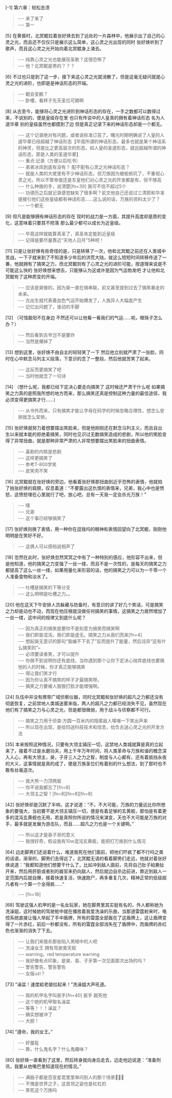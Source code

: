 
[-1] 第六章：轻松击溃
>--- 来了来了<br>
>--- 第一<br>

[5] 在黄昏时，北冥鲲拉着张好焕去到了远处的一片森林中，他展示出了自己的心灵之光，而且还不仅仅只是展示这么简单，这心灵之光出现的同时 张好焕听到了歌声，而且这心灵之光开始向着北冥鲲身上涌去。
>--- 纯靠心灵之光也能展现圣歌？这很恐怖了<br>
>--- 他？北冥鲲是男的？？？<br>

[6] 不过也只是到了这一步，接下来这心灵之光就消散了，但是这毫无疑问就是心灵之光的进阶，也即是是神话形态的开端。
>--- 鲲会变鹏？<br>
>--- 卧槽，看样子先天圣位可期啊<br>

[8] 从古至今，能够将心灵之光进阶到神话形态的存在，一手之数都可以数得过来，不说别的，便是皇级存在里 也只有传说中的人皇真的拥有着神话形态 名为人道华章 别的皇级虽然也都摸到了边 但是真正记录下来的神话形态却是一个都无。
>--- 这个记录绝对有问题，或者说标准订高了。曙光时期明确说了人皇的人道华章已经超越了神话形态【毕竟所谓的神话形态，最多也就是某个神话系的神灵，但是比之更高层次的形态，如人皇的圣道形态，就远超越所谓的神话形态，那是人类的圣道华章】<br>
>--- 重点:记录（方便以后吃书）<br>
>--- 弟弟冰凤到底有没有？ 配不配有心灵之光神话形态？<br>
>--- 就是人类的大佬里有不少神话形态，但万族因为被蚯蚓坑了，不重视心灵之光，所以不管帝俊还是东皇他们对心灵之光的开发都是有，但不够高<br>
>--- 什么种族的手，说清楚[fn=39]
我可不信不超过5个<br>
>--- 功德历之后就记录感觉缺失了很多啊？前文他自己还说过三清耶和华准提接引他们这些皇级都有神话形态……这么说的话，万族的资料太少了？<br>
>--- 一个都无<br>

[9] 但凡是能够拥有神话形态的存在 现时的战力是一方面，其提升高度却是质的变化，这意味着只要其不陨落 那么最少都可以成长为近皇级。
>--- 毕竟这样就能算真圣了，真圣肯定能到近皇级<br>
>--- 记得是要尽量靠近“天地人日月”5种吧！<br>

[11] 只是让张好焕有些奇怪的是，只是转移了一次，他和北冥鲲之前还在人类城中苦战，一下子就来到了不知道多少年后的洪荒大陆，就这么短短时间转移传送了一番，他就拥有了搞笑之力，而北冥鲲则有了心灵之光的进阶可能，按道理来说是不可能这么快的 张好焕想来想去，只能够认为这或许是因为气运勃发吧 才让他和北冥鲲有了这种质变的开端。
>--- 应该是昊做的，因为昊一直在搞串联，前文甚至提到过去了搞笑暴走的未来。<br>
>--- 古出生就代表着血色气运开始爆发了，人族异人大幅度产生<br>
>--- 记忆出问题了，谁动的手脚<br>

[12] （可惜晨阳不在身边 不然还可以让他看一看我们的气运……呃，眼珠子怎么办？）
>--- 然后看到古爷岂不是要炸<br>
>--- 当然是爆掉了<br>

[13] 想到这里，张好焕不由自主的轻轻笑了一下 然后他立刻就严肃了一张脸，同时在心中默念马列主义段落，下意识的念了一整段，然后他就苦笑了起来。
>--- 这反而更搞笑了吧<br>
>--- 当时他就念了一句诗<br>

[14] （想什么呢，我都已经下定决心要走向搞笑了 这时候还严肃干什么呢 如果搞笑之力真的是照我所想的地方而来，那么搞笑还真是控制这种力量的最佳途径，我必须变得更搞笑才行……）
>--- 从书外而来，只有搞笑才能让字母在码字的时候忽略合理性，想怎么安排就怎么安排。<br>

[15] 张好焕就努力着想要摆出笑脸来，但是他刚刚还在默念马列主义，而且自出生以来就本能的拒绝着搞笑，同时也见识过无数搞笑造成的悲剧，所以他的笑脸变得了异常扭曲，就是那种非常严肃的人非常想要摆出笑脸来的扭曲表情。
>--- 喜剧的内核是悲剧<br>
>--- 这样更搞笑了<br>
>--- 参考T-800学笑<br>
>--- 皮笑肉不笑<br>

[16] 北冥鲲就在张好焕的旁边，他看着张好焕那扭曲到近乎恐怖的表情，他就拍了拍张好焕的肩膀，叹息着道：“不要露出这仇恨的表情来，兄弟，我心中也是愤怒，这愤怒埋在心里就行了吧，放心吧，总有一天我一定会杀光万族！”
>--- 噗<br>
>--- 兄弟<br>
>--- 这个事已经够搞笑了<br>

[17] 张好焕则换了表情，用一种你在逗我吗的眼神和表情回望向了北冥鲲，刚刚他明明是在笑好不好。
>--- 这俩人可以搭档说相声了<br>

[18] 忽然在此时，张好焕忽然冥冥之中有了一种特别的感应，他形容不出来，但是他知道，他的搞笑之力变强了一丝一缕，而且不是一次性的，是每天的搞笑之力都提高了这么一丝一缕，如果用量化来形容的话，他的搞笑之力可以为一千零一个人准备食物和淡水了。
>--- 吐槽是搞笑的下等分支<br>
>--- 这么明明是吐槽之力。。<br>

[20] 他在这天下午安排人员躲藏与防备时，有意识的讲了好几个笑话，可是搞笑之力却是动也不动，而现在他压根就没做任何搞笑的事情，这搞笑之力居然增加了一丝一缕，这中间的规律又到底什么呢？
>--- 因为真正的搞笑是要你不是刻意为搞笑而搞笑啊<br>
>--- 我们即是混沌，我们即是虚无。搞笑之力从我们而来[fn=4]<br>
>--- 想起昊无意识的那句“我编不下去了”反而提升了能量，然后诧异“这有什么搞笑的”~<br>
>--- 必须要读者笑，才可以提升<br>
>--- 你做不到说明你还有底线，当你遇到那个让你下定决心抛弃底线也要搞他的人的时候，你才真正能够搞笑<br>
>--- 得让我们笑才行<br>
>--- 因为你认真不搞笑的样子才最搞笑呀。<br>
>--- 搞笑之力要被人狠狠打脸才能增强啊。<br>

[24] 队伍中并没有携带广域侦察仪器，同时北冥鲲和张好焕的超凡之力都还没有彻底恢复，之前禁地人类城迷雾来临，两人的超凡之力都已经消失不见，虽然现在他们有了搞笑之力与心灵之光，但是都很微弱，用于战斗与侦察都不可行。
>--- 搞笑之力用于侦查:方圆一百米内的隐匿敌人噗嗤一下笑出声来<br>
>--- 所以现在出现，是给钧送科技技术和信息，给负古送心灵之光的开发方法<br>

[35] 本来按照这种情况，只要有大领主镇压一切，这禁地人类城就算是真的立起来了，接着不过是水磨功夫，用上千年万年时间，将人类革命与万族和谐的概念深入人心，再有大领主，昊，子牙三人之力之智，制度与人心都有，还有着抵挡永夜的大义，这事情就是真的成了，便是万族圣位们有着别的什么想法，到了那时也不敢有丝毫造次。
>--- 我大熊一力顶两智<br>
>--- 你不说我都忘了[fn=8]<br>
>--- 大领主之智！[fn=8][fn=8][fn=8]<br>

[42] 张好焕却是沉默了半响，这才说道：“不，不大可能，万族的力量远比你所想象的要强大，当初要不是大领主镇压一切，便是有着足够的玄黄舰，那怕是有着更多的混沌玄黄舰也无用，若是真照你所说的情况来演变，天也不大可能是万族的对手，最多就是发展为游击队，而且……超凡之力也是一个关键啊。”
>--- 所以这才是昋子哥的意义<br>
>--- 我很好奇，假设我有10w混沌玄黄舰，能把打万族到什么情况<br>

[64] 边走脚男们还说着什么，难道我死在他们面前，把他们吓疯了都不行吗之类的话语，渐渐的，脚男们去得远了，北冥鲲无语的看着脚男们走远，他就对着张好焕说道：“我都知道他们想要干什么了，比如冲到敌人面前，先将自己肚子給撕扯开来，然后用肝脏或者别的器官来扔向敌人，然后就边自杀边前进，靠近到敌人一定范围内后就自爆，接着快速复活，快速跑尸，再多重复几次，精神正常的低级超凡者有一个算一个全得疯……”
>--- [fn=16]<br>

[68] 驾驶这强人机甲的是一名女玩家，她在脚男里其实挺有名的，外人都称她为洗澡姐，这时候她的驾驶舱中就在播放着我爱洗澡的乐曲，当那道雷霆射来时，电控系统直接让强人举起了手中盾牌，所有的雷霆全部轰在了这盾牌上，这让盾牌变得了一片赤红，前后一秒都没有，所有的雷霆全部消失在了盾牌中，而盾牌的赤红色也渐渐的消失了下去。
>--- 让我们来猎杀那些陷入黑暗中的人吧<br>
>--- 洗澡女王  拥有驾驶类天赋<br>
>--- warning，red temperature warning<br>
>--- 我好像有点印象，是昊、昋、子牙第一次见面那次出场的吗？<br>
>--- 警告警告，警告警告<br>
>--- 女版uzi？<br>

[73] “澡盆！速度給老娘拉起来！”洗澡姐大声吼道。
>--- 我的机甲名字叫扳手[fn=40] 扳手 敲死他<br>
>--- 这个她的机甲取名澡盆<br>
>--- 等等！！！澡盆？<br>
>--- 确实想被冲了<br>
>--- 大胆！<br>

[74] “遵命，我的女王。”
>--- 好羞耻<br>
>--- 靠，什么鬼名字？什么鬼趣味？<br>

[80] 张好焕一直看到了这里，然后转身就向身后走去，边走他边说道：“准备刑讯，我要从他嘴巴里知道现在的情况。”
>--- 满脑子都是百变星君里里审问别人的那个场景🤣🤣🤣<br>
>--- 不愧是世界之子，这首领之姿也是杠杠的<br>
>--- 笑死这个万族吗<br>
